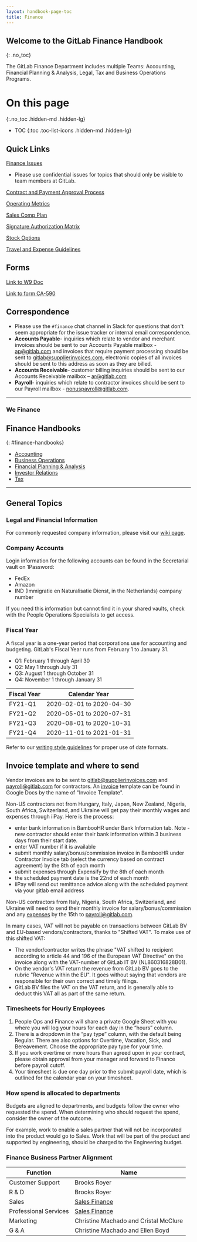 ```yaml
---
layout: handbook-page-toc
title: Finance
---
```


## Welcome to the GitLab Finance Handbook
{: .no_toc}

The GitLab Finance Department includes multiple Teams: Accounting, Financial Planning & Analysis, Legal, Tax and Business Operations Programs.

# On this page
{:.no_toc .hidden-md .hidden-lg}

- TOC
{:toc .toc-list-icons .hidden-md .hidden-lg}

## <i aria-hidden="true" class="fab fa-gitlab fa-fw icon-color font-awesome"></i>Quick Links

[Finance Issues](https://gitlab.com/gitlab-com/finance/issues)

- Please use confidential issues for topics that should only be visible to team members at GitLab.

[Contract and Payment Approval Process](/handbook/finance/procure-to-pay)

[Operating Metrics](/handbook/finance/operating-metrics/)

[Sales Comp Plan](/handbook/finance/sales-comp-plan/)

[Signature Authorization Matrix](/handbook/finance/authorization-matrix)

[Stock Options](/handbook/stock-options/)

[Travel and Expense Guidelines](/handbook/finance/accounting/#travel-and-expense-guidelines)

## Forms

[Link to W9 Doc](https://drive.google.com/a/gitlab.com/file/d/1rYXpKfCTKES1iLif8gjQ_ApwXqA611ic/view?usp=sharing)

[Link to form CA-590](https://drive.google.com/a/gitlab.com/file/d/0BzE3Rq8kSQ6Tcmp3a19xcFBZOWs/view?usp=sharing)

## Correspondence

- Please use the `#finance` chat channel in Slack for questions that don't seem appropriate for the issue tracker or internal email correspondence.
- **Accounts Payable**- inquiries which relate to vendor and merchant invoices should be sent to our Accounts Payable mailbox - ap@gitlab.com and invoices that require payment processing should be sent to gitlab@supplierinvoices.com, electronic copies of all invoices should be sent to this address as soon as they are billed.
- **Accounts Receivable**- customer billing inquiries should be sent to our Accounts Receivable mailbox – ar@gitlab.com
- **Payroll**- inquiries which relate to contractor invoices should be sent to our Payroll mailbox - nonuspayroll@gitlab.com.

- - -

<div class="alert alert-purple center"><h3 class="purple"><strong>We <i class="fas fa-heart orange font-awesome" aria-hidden="true"></i> Finance</strong></h3></div>

## <i aria-hidden="true" class="fas fa-book fa-fw icon-color font-awesome"></i>Finance Handbooks
{: #finance-handbooks}

- [Accounting](/handbook/finance/accounting/)
- [Business Operations](/handbook/business-ops/)
- [Financial Planning & Analysis](/handbook/finance/financial-planning-and-analysis/)
- [Investor Relations](/handbook/finance/investor-relations/)
- [Tax](/handbook/tax/)

- - -

## General Topics

### Legal and Financial Information

For commonly requested company information, please visit our [wiki page](https://gitlab.com/gitlab-com/finance/wikis/company-information).

### Company Accounts

<a name="company-accounts"></a>

Login information for the following accounts can be found in the Secretarial vault
on 1Password:

- FedEx
- Amazon
- IND (Immigratie en Naturalisatie Dienst, in the Netherlands) company number

If you need this information but cannot find it in your shared vaults, check with the People Operations Specialists to get access.

### Fiscal Year

<a name="fiscal-year"></a>

A fiscal year is a one-year period that corporations use for accounting and budgeting.
GitLab's Fiscal Year runs from February 1 to January 31.

- Q1: February 1 through April 30
- Q2: May 1 through July 31
- Q3: August 1 through October 31
- Q4: November 1 through January 31

| Fiscal Year | Calendar Year |
| ----------- | ------------- |
| FY21-Q1 | 2020-02-01 to 2020-04-30 |
| FY21-Q2 | 2020-05-01 to 2020-07-31 |
| FY21-Q3 | 2020-08-01 to 2020-10-31 |
| FY21-Q4 | 2020-11-01 to 2021-01-31 |

Refer to our [writing style guidelines](/handbook/communication/#writing-style-guidelines) for proper use of date formats.

## Invoice template and where to send

<a name="invoices"></a>

Vendor invoices are to be sent to gitlab@supplierinvoices.com and payroll@gitlab.com for contractors. An [invoice](https://docs.google.com/spreadsheets/d/1sRA2uCpFblOleyVIslqM4YwbW27GkU5DTgwMLhgR_Iw/edit?usp=sharing)
template can be found in Google Docs by the name of "Invoice Template".

Non-US contractors not from Hungary, Italy, Japan, New Zealand, Nigeria, South Africa, Switzerland, and Ukraine will get pay their monthly wages and expenses through iiPay. Here is the process:

- enter bank information in BambooHR under Bank Information tab. Note - new contractor should enter their bank information within 3 business days from their start date.
- enter VAT number if it is available
- submit monthly salary/bonus/commission invoice in BambooHR under Contractor Invoice tab (select the currency based on contract agreement) by the 8th of each month
- submit expenses through Expensify by the 8th of each month
- the scheduled payment date is the 22nd of each month
- iiPay will send out remittance advice along with the scheduled payment via your gitlab email address

Non-US contractors from Italy, Nigeria, South Africa, Switzerland, and Ukraine will need to send their monthly invoice for salary/bonus/commission and any [expenses](/handbook/spending-company-money/) by the 15th to payroll@gitlab.com.

In many cases, VAT will not be payable on transactions between GitLab BV and EU-based
vendors/contractors, thanks to "Shifted VAT". To make use of this shifted VAT:

- The vendor/contractor writes the phrase "VAT shifted to recipient according to
article 44 and 196 of the European VAT Directive" on the invoice along with the
VAT-number of GitLab IT BV (NL860316828B01).
- On the vendor's VAT return the revenue from GitLab BV goes to the rubric "Revenue within the EU". It goes without saying that vendors are responsible for their own correct and timely filings.
- GitLab BV files the VAT on the VAT return, and is generally able to deduct this VAT all as part of the same return.

### Timesheets for Hourly Employees

1. People Ops and Finance will share a private Google Sheet with you where you will log your hours for each day in the “hours” column.
1. There is a dropdown in the “pay type” column, with the default being Regular. There are also options for Overtime, Vacation, Sick, and Bereavement. Choose the appropriate pay type for your time.
1. If you work overtime or more hours than agreed upon in your contract, please obtain approval from your manager and forward to Finance before payroll cutoff.
1. Your timesheet is due one day prior to the submit payroll date, which is outlined for the calendar year on your timesheet.

### How spend is allocated to departments

Budgets are aligned to departments, and budgets follow the owner who requested the spend. When determining who should request the spend, consider the owner of the outcome.

For example, work to enable a sales partner that will not be incorporated into the product would go to Sales. Work that will be part of the product and supported by engineering, should be charged to the Engineering budget.

### Finance Business Partner Alignment

| Function | Name |
| -------- | ---- |
| Customer Support | Brooks Royer |
| R & D | Brooks Royer |
| Sales | [Sales Finance](/handbook/finance/financial-planning-and-analysis/Sales-Finance/) |
| Professional Services | [Sales Finance](/handbook/finance/financial-planning-and-analysis/Sales-Finance/) |
| Marketing | Christine Machado and Cristal McClure |
| G & A | Christine Machado and Ellen Boyd |
